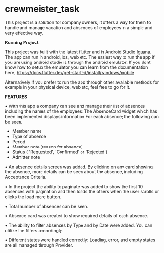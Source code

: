 # crewmeister_task

This project is a solution for company owners, it offers a way for them to handle and manage vacation and absences of employees in a simple and very effective way.



**Running Project**

This project was built with the latest flutter and in Android Studio Iguana. The app can run in android, ios, web etc. The easiest way to run the app if you are using android studio is through the android emulator. If you dont know how to setup the emulator you can learn from the documentation here, https://docs.flutter.dev/get-started/install/windows/mobile

Alternatively if you prefer to run the app through other available methods for example in your physical device, web etc, feel free to go for it.



**FEATURES** 


• With this app a company can see and manage their list of absences including the names of the employees: The AbsenceCard widget which has been implemented displays information For each absence; the following can be seen.
- Member name
- Type of absence
- Period
- Member note (reason for absence)
- Status ( 'Requested', 'Confirmed' or 'Rejected')
- Admitter note


• An absence details screen was added. By clicking on any card showing the absence, more details can be seen about the absence, including Acceptance Criteria.

• In the project the ability to paginate was added to show the first 10 absences with pagination and then loads the others when the user scrolls or clicks the load more button.

• Total number of absences can be seen.

• Absence card was created to show required details of each absence. 

• The ability to filter absences by Type and by Date were added. You can utilize the filters accordingly. 

• Different states were handled correctly: Loading, error, and empty states are all managed through Provider.
